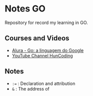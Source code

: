 # Notes GO

Repository for record my learning in GO.

## Courses and Videos

- [Alura - Go: a linguagem do Google](https://cursos.alura.com.br/course/golang)
- [YouTube Channel HunCoding](https://www.youtube.com/@huncoding)

## Notes

- `:=` : Declaration and attribution  
- `&` : The address of
